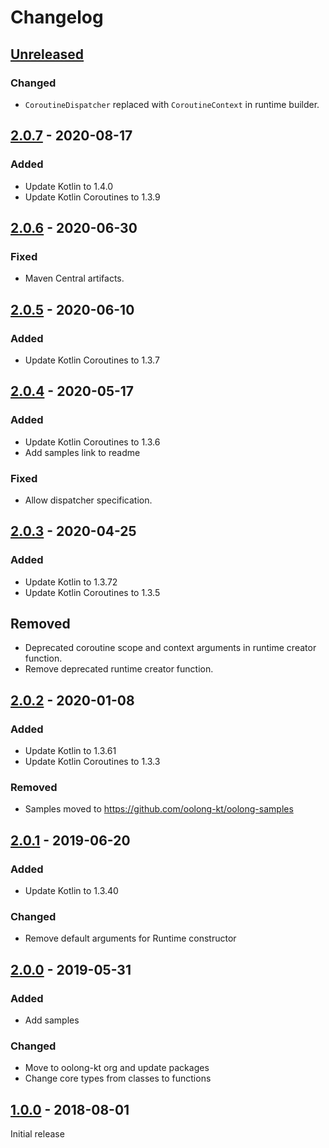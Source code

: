 # Changelog

## [Unreleased]
### Changed
- `CoroutineDispatcher` replaced with `CoroutineContext` in runtime builder.

## [2.0.7] - 2020-08-17
### Added
- Update Kotlin to 1.4.0
- Update Kotlin Coroutines to 1.3.9

## [2.0.6] - 2020-06-30
### Fixed
- Maven Central artifacts.

## [2.0.5] - 2020-06-10
### Added
- Update Kotlin Coroutines to 1.3.7

## [2.0.4] - 2020-05-17
### Added
- Update Kotlin Coroutines to 1.3.6
- Add samples link to readme

### Fixed
- Allow dispatcher specification.

## [2.0.3] - 2020-04-25
### Added
- Update Kotlin to 1.3.72
- Update Kotlin Coroutines to 1.3.5

## Removed
- Deprecated coroutine scope and context arguments in runtime creator function.
- Remove deprecated runtime creator function.

## [2.0.2] - 2020-01-08
### Added
- Update Kotlin to 1.3.61
- Update Kotlin Coroutines to 1.3.3

### Removed
- Samples moved to https://github.com/oolong-kt/oolong-samples

## [2.0.1] - 2019-06-20
### Added
- Update Kotlin to 1.3.40

### Changed
- Remove default arguments for Runtime constructor

## [2.0.0] - 2019-05-31
### Added
- Add samples

### Changed
- Move to oolong-kt org and update packages
- Change core types from classes to functions

## [1.0.0] - 2018-08-01

Initial release

[Unreleased]: https://github.com/oolong-kt/oolong/compare/v2.0.7...HEAD
[2.0.7]: https://github.com/oolong-kt/oolong/compare/v2.0.6...v2.0.7
[2.0.6]: https://github.com/oolong-kt/oolong/compare/v2.0.5...v2.0.6
[2.0.5]: https://github.com/oolong-kt/oolong/compare/v2.0.4...v2.0.5
[2.0.4]: https://github.com/oolong-kt/oolong/compare/v2.0.3...v2.0.4
[2.0.3]: https://github.com/oolong-kt/oolong/compare/v2.0.2...v2.0.3
[2.0.2]: https://github.com/oolong-kt/oolong/compare/v2.0.1...v2.0.2
[2.0.1]: https://github.com/oolong-kt/oolong/compare/v2.0.0...v2.0.1
[2.0.0]: https://github.com/oolong-kt/oolong/compare/v1.0.0...v2.0.0
[1.0.0]: https://github.com/oolong-kt/oolong/releases/tag/v1.0.0

